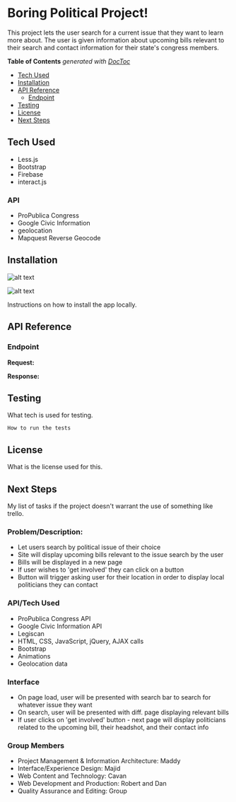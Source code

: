 # Boring Political Project!

This project lets the user search for a current issue that they want to learn more about. The user is given information about upcoming bills relevant to their search and contact information for their state's congress members. 

<!-- START doctoc generated TOC please keep comment here to allow auto update -->
<!-- DON'T EDIT THIS SECTION, INSTEAD RE-RUN doctoc TO UPDATE -->
**Table of Contents**  *generated with [DocToc](https://github.com/thlorenz/doctoc)*

- [Tech Used](#tech-used)
- [Installation](#installation)
- [API Reference](#api-reference)
  - [Endpoint](#endpoint)
- [Testing](#testing)
- [License](#license)
- [Next Steps](#next-steps)

<!-- END doctoc generated TOC please keep comment here to allow auto update -->

## Tech Used

- Less.js
- Bootstrap
- Firebase
- interact.js

### API
- ProPublica Congress
- Google Civic Information
- geolocation
- Mapquest Reverse Geocode

## Installation
![alt text](https://lh3.googleusercontent.com/vhZ8wisLH65tJq6shejORwIHu4cgAcRYmrW_lPr9kvm2VDwHrC-hPp7N7XcIYeKq383tW64DeyiOPYdc-sldst0QgTEpV6DNEHV8zi31xgLRzoyO1bgnu8pUZ-LsDc3g0y5NyJJTMg=w2400)

![alt text](https://lh3.googleusercontent.com/EDSDnCJhG6khm_NOKa_T5Bl47b5k7gyZ0yvRqQLxYlW1F2n5vkV9LMDzOd4uuhMqHgulB61mLzVZgb4Bdi7fjPM0YU2sQ-s_tXDz4q6hin75sbhsvZJDeShpRo-Jwx18YX1zHjlcUw=w2400;)


Instructions on how to install the app locally.

## API Reference

### Endpoint

**Request:**

**Response:**

## Testing

What tech is used for testing.

`How to run the tests`

## License

What is the license used for this.

## Next Steps

My list of tasks if the project doesn't warrant the use of something like trello.







### Problem/Description: 
* Let users search by political issue of their choice
* Site will display upcoming bills relevant to the issue search by the user
* Bills will be displayed in a new page
* If user wishes to 'get involved' they can click on a button
* Button will trigger asking user for their location in order to display local politicians they can contact 

### API/Tech Used
* ProPublica Congress API
* Google Civic Information API
* Legiscan
* HTML, CSS, JavaScript, jQuery, AJAX calls
* Bootstrap
* Animations
* Geolocation data

### Interface
* On page load, user will be presented with search bar to search for whatever issue they want
* On search, user will be presented with diff. page displaying relevant bills
* If user clicks on 'get involved' button - next page will display politicians related to the upcoming bill, their headshot, and their contact info

### Group Members
* Project Management & Information Architecture: Maddy
* Interface/Experience Design: Majid
* Web Content and Technology: Cavan
* Web Development and Production: Robert and Dan
* Quality Assurance and Editing: Group